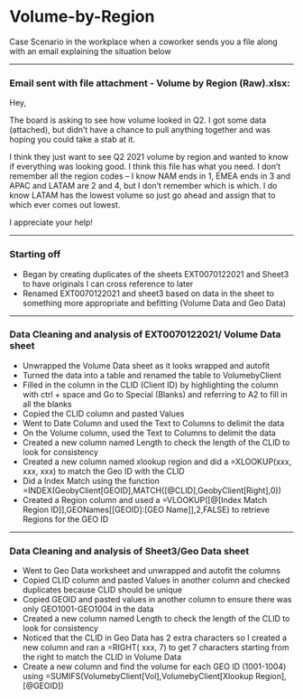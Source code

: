 # Volume-by-Region


Case Scenario in the workplace when a coworker sends you a file along with an email explaining the situation below

***

### Email sent with file attachment - Volume by Region (Raw).xlsx:

Hey,

The board is asking to see how volume looked in Q2. I got some data (attached), but didn’t have a chance to pull anything together and was hoping you could take a stab at it.

I think they just want to see Q2 2021 volume by region and wanted to know if everything was looking good. I think this file has what you need. I don’t remember all the region codes – I know NAM ends in 1, EMEA ends in 3 and APAC and LATAM are 2 and 4, but I don’t remember which is which. I do know LATAM has the lowest volume so just go ahead and assign that to which ever comes out lowest.

I appreciate your help!

*** 
### Starting off
- Began by creating duplicates of the sheets EXT0070122021 and Sheet3 to have originals I can cross reference to later
- Renamed EXT0070122021 and sheet3 based on data in the sheet to something more appropriate and befitting (Volume Data and Geo Data)
***

### Data Cleaning and analysis of EXT0070122021/ Volume Data sheet
- Unwrapped the Volume Data sheet as it looks wrapped and autofit
- Turned the data into a table and renamed the table to VolumebyClient
- Filled in the column in the CLID (Client ID) by highlighting the column with ctrl + space and Go to Special (Blanks) and referring to A2 to fill in all the blanks
- Copied the CLID column and pasted Values
- Went to Date Column and used the Text to Columns to delimit the data
- On the Volume column, used the Text to Columns to delimit the data
- Created a new column named Length to check the length of the CLID to look for consistency 
- Created a new column named xlookup region and did a =XLOOKUP(xxx, xxx, xxx) to match the Geo ID with the CLID
- Did a Index Match using the function =INDEX(GeobyClient[GEOID],MATCH([@CLID],GeobyClient[Right],0)) 
- Created a Region column and used a =VLOOKUP([@[Index Match Region ID]],GEONames[[GEOID]:[GEO Name]],2,FALSE) to retrieve Regions for the GEO ID

***

### Data Cleaning and analysis of Sheet3/Geo Data sheet

- Went to Geo Data worksheet and unwrapped and autofit the columns
- Copied CLID column and pasted Values in another column and checked duplicates because CLID should be unique
- Copied GEOID and pasted values in another column to ensure there was only GEO1001-GEO1004 in the data
- Created a new column named Length to check the length of the CLID to look for consistency 
- Noticed that the CLID in Geo Data has 2 extra characters so I created a new column and ran a =RIGHT( xxx, 7) to get 7 characters starting from the right to match the CLID in Volume Data
- Create a new column and find the volume for each GEO ID (1001-1004) using =SUMIFS(VolumebyClient[Vol],VolumebyClient[Xlookup Region],[@GEOID])

